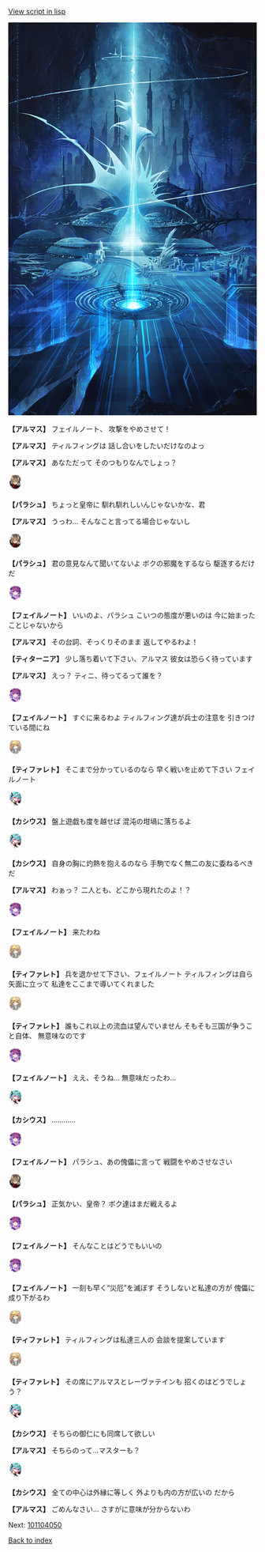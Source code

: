 [View script in lisp](../scripts/101104040.txt)

![profound.png](../images/backgrounds/profound.png)

**【アルマス】**
フェイルノート、
攻撃をやめさせて！

**【アルマス】**
ティルフィングは
話し合いをしたいだけなのよっ

**【アルマス】**
あなただって
そのつもりなんでしょっ？

<img src="../images/units/3200411.png" alt="3200411.png" height="34"/>

**【パラシュ】**
ちょっと皇帝に
馴れ馴れしいんじゃないかな、君

**【アルマス】**
うっわ…
そんなこと言ってる場合じゃないし

<img src="../images/units/3200411.png" alt="3200411.png" height="34"/>

**【パラシュ】**
君の意見なんて聞いてないよ
ボクの邪魔をするなら
駆逐するだけだ

<img src="../images/units/3401911.png" alt="3401911.png" height="34"/>

**【フェイルノート】**
いいのよ、パラシュ
こいつの態度が悪いのは
今に始まったことじゃないから

**【アルマス】**
その台詞、そっくりそのまま
返してやるわよ！

**【ティターニア】**
少し落ち着いて下さい、アルマス
彼女は恐らく待っています

**【アルマス】**
えっ？
ティニ、待ってるって誰を？

<img src="../images/units/3401911.png" alt="3401911.png" height="34"/>

**【フェイルノート】**
すぐに来るわよ
ティルフィング達が兵士の注意を
引きつけている間にね

<img src="../images/units/3503211.png" alt="3503211.png" height="34"/>

**【ティファレト】**
そこまで分かっているのなら
早く戦いを止めて下さい
フェイルノート

<img src="../images/units/3303111.png" alt="3303111.png" height="34"/>

**【カシウス】**
盤上遊戯も度を越せば
混沌の坩堝に落ちるよ

<img src="../images/units/3303111.png" alt="3303111.png" height="34"/>

**【カシウス】**
自身の胸に灼熱を抱えるのなら
手駒でなく無二の友に委ねるべきだ

**【アルマス】**
わぁっ？
二人とも、どこから現れたのよ！？

<img src="../images/units/3401911.png" alt="3401911.png" height="34"/>

**【フェイルノート】**
来たわね

<img src="../images/units/3503211.png" alt="3503211.png" height="34"/>

**【ティファレト】**
兵を退かせて下さい、フェイルノート
ティルフィングは自ら矢面に立って
私達をここまで導いてくれました

<img src="../images/units/3503211.png" alt="3503211.png" height="34"/>

**【ティファレト】**
誰もこれ以上の流血は望んでいません
そもそも三国が争うこと自体、
無意味なのです

<img src="../images/units/3401911.png" alt="3401911.png" height="34"/>

**【フェイルノート】**
ええ、そうね…
無意味だったわ…

<img src="../images/units/3303111.png" alt="3303111.png" height="34"/>

**【カシウス】**
…………

<img src="../images/units/3401911.png" alt="3401911.png" height="34"/>

**【フェイルノート】**
パラシュ、あの傀儡に言って
戦闘をやめさせなさい

<img src="../images/units/3200411.png" alt="3200411.png" height="34"/>

**【パラシュ】**
正気かい、皇帝？
ボク達はまだ戦えるよ

<img src="../images/units/3401911.png" alt="3401911.png" height="34"/>

**【フェイルノート】**
そんなことはどうでもいいの

<img src="../images/units/3401911.png" alt="3401911.png" height="34"/>

**【フェイルノート】**
一刻も早く“災厄”を滅ぼす
そうしないと私達の方が
傀儡に成り下がるわ

<img src="../images/units/3503211.png" alt="3503211.png" height="34"/>

**【ティファレト】**
ティルフィングは私達三人の
会談を提案しています

<img src="../images/units/3503211.png" alt="3503211.png" height="34"/>

**【ティファレト】**
その席にアルマスとレーヴァテインも
招くのはどうでしょう？

<img src="../images/units/3303111.png" alt="3303111.png" height="34"/>

**【カシウス】**
そちらの御仁にも同席して欲しい

**【アルマス】**
そちらのって…マスターも？

<img src="../images/units/3303111.png" alt="3303111.png" height="34"/>

**【カシウス】**
全ての中心は外縁に等しく
外よりも内の方が広いの
だから

**【アルマス】**
ごめんなさい…
さすがに意味が分からないわ

Next: [101104050](101104050.md)

[Back to index](index.md)
